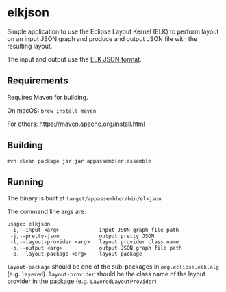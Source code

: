 # elkjson
Simple application to use the Eclipse Layout Kernel (ELK) to perform layout on an input JSON graph and produce and output JSON file with the resulting layout.

The input and output use the [ELK JSON format](https://www.eclipse.org/elk/documentation/tooldevelopers/graphdatastructure/jsonformat.html).

## Requirements
Requires Maven for building.

On macOS: `brew install maven`

For others: <https://maven.apache.org/install.html>

## Building
`mvn clean package jar:jar appassembler:assemble`

## Running
The binary is built at `target/appassembler/bin/elkjson`

The command line args are:
```
usage: elkjson
 -i,--input <arg>             input JSON graph file path
 -j,--pretty-json             output pretty JSON
 -l,--layout-provider <arg>   layout provider class name
 -o,--output <arg>            output JSON graph file path
 -p,--layout-package <arg>    layout package
 ```

`layout-package` should be one of the sub-packages in `org.eclipse.elk.alg` (e.g. `layered`).
`layout-provider` should be the class name of the layout provider in the package (e.g. `LayeredLayoutProvider`)
